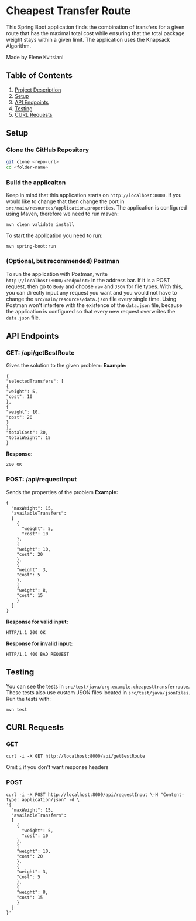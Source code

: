 # Cheapest Transfer Route
This Spring Boot application finds the combination of transfers for a given route that has the maximal total cost while ensuring that the total package weight stays within a given limit.
The application uses the Knapsack Algorithm.

Made by Elene Kvitsiani

## Table of Contents
1. [Project Description](#project-description)
2. [Setup](#setup)
3. [API Endpoints](#api-endpoints)
4. [Testing](#testing)
5. [CURL Requests](#curl-requests)

## Setup

### Clone the GitHub Repository
```bash
git clone <repo-url>
cd <folder-name>
```
### Build the applicaiton
Keep in mind that this application starts on `http://localhost:8000`. If you would like to change that then change the port in `src/main/resources/application.properties`.
The application is configured using Maven, therefore we need to run maven:
```
mvn clean validate install
```
To start the application you need to run:
```
mvn spring-boot:run
```
### (Optional, but recommended) Postman
To run the application with Postman, write `http://localhost:8000/<endpoint>` in the address bar. If it is a POST request, then go to `Body` and choose `raw` and `JSON` for file types.
With this, you can directly input any request you want and you would not have to change the `src/main/resources/data.json` file every single time.
Using Postman won't interfere with the existence of the `data.json` file, because the application is configured so that every new request overwrites the `data.json` file.

## **API Endpoints**

###  GET: /api/getBestRoute
Gives the solution to the given problem:
**Example:**
```
{
"selectedTransfers": [
{
"weight": 5,
"cost": 10
},
{
"weight": 10,
"cost": 20
}
],
"totalCost": 30,
"totalWeight": 15
}
```
**Response:**
```
200 OK
```

### POST: /api/requestInput
Sends the properties of the problem
**Example:**
```
{
  "maxWeight": 15,
  "availableTransfers":
  [
    {
      "weight": 5,
      "cost": 10
    },
    {
    "weight": 10,
    "cost": 20
    },
    {
    "weight": 3,
    "cost": 5
    },
    {
    "weight": 8,
    "cost": 15
    }
  ]
}
```
**Response for valid input:**
```
HTTP/1.1 200 OK
```
**Response for invalid input:**
```
HTTP/1.1 400 BAD REQUEST
```

## Testing
You can see the tests in `src/test/java/org.example.cheapesttransferroute`. These tests also use custom JSON files located in `src/test/java/jsonFiles`. Run the tests with:
```
mvn test
```

## CURL Requests

### GET
```
curl -i -X GET http://localhost:8000/api/getBestRoute
```
Omit `i` if you don't want response headers

### POST
```
curl -i -X POST http://localhost:8000/api/requestInput \-H "Content-Type: application/json" -d \
'{
  "maxWeight": 15,
  "availableTransfers":
  [
    {
      "weight": 5,
      "cost": 10
    },
    {
    "weight": 10,
    "cost": 20
    },
    {
    "weight": 3,
    "cost": 5
    },
    {
    "weight": 8,
    "cost": 15
    }
  ]
}'
```




